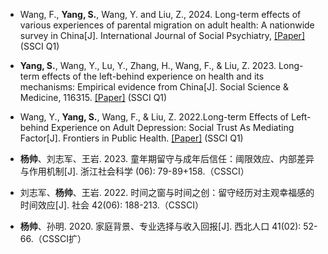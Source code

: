 - Wang, F., <strong>Yang, S.</strong>, Wang, Y. and Liu, Z., 2024. Long-term effects of various experiences of parental migration on adult health: A nationwide survey in China[J]. International Journal of Social Psychiatry, [[Paper]](https://doi.org/10.1177/00207640231221100) (SSCI Q1)

- <strong>Yang, S.</strong>, Wang, Y., Lu, Y., Zhang, H., Wang, F., & Liu, Z. 2023. Long-term effects of the left-behind experience on health and its mechanisms: Empirical evidence from China[J]. Social Science & Medicine, 116315. [[Paper]](https://doi.org/10.1016/j.socscimed.2023.116315) (SSCI Q1)

- Wang, Y., <strong>Yang, S.</strong>, Wang, F., & Liu, Z. 2022.Long-term Effects of Left-behind Experience on Adult Depression: Social Trust As Mediating Factor[J]. Frontiers in Public Health. [[Paper]](https://doi.org/10.3389/fpubh.2022.957324) (SSCI Q1)

- <strong>杨帅</strong>、刘志军、王岩. 2023. 童年期留守与成年后信任：阈限效应、内部差异与作用机制[J]. 浙江社会科学 (06): 79-89+158.（CSSCI）

- 刘志军、<strong>杨帅</strong>、王岩. 2022. 时间之窗与时间之创：留守经历对主观幸福感的时间效应[J]. 社会 42(06): 188-213.（CSSCI）

- <strong>杨帅</strong>、孙明. 2020. 家庭背景、专业选择与收入回报[J]. 西北人口 41(02): 52-66.（CSSCI扩）



